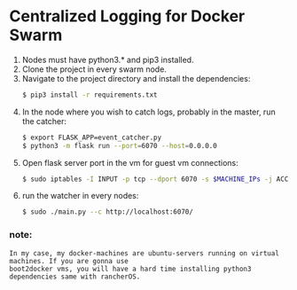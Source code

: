 # Centralized Logging for Docker Swarm

1. Nodes must have python3.*  and pip3 installed.
2. Clone the project in every swarm node.
3. Navigate to the project directory and install the dependencies:
    ```bash
    $ pip3 install -r requirements.txt
    ```
4. In the node where you wish to catch logs, probably in the master, run the catcher:
    ```bash
    $ export FLASK_APP=event_catcher.py
    $ python3 -m flask run --port=6070 --host=0.0.0.0
    ```
5. Open flask server port in the vm for guest vm connections:
    ```bash
    $ sudo iptables -I INPUT -p tcp --dport 6070 -s $MACHINE_IPs -j ACCEPT
    ```
6. run the watcher in every nodes:
    ```bash
    $ sudo ./main.py --c http://localhost:6070/
    ```
### note:
    In my case, my docker-machines are ubuntu-servers running on virtual machines. If you are gonna use
    boot2docker vms, you will have a hard time installing python3 dependencies same with rancherOS.